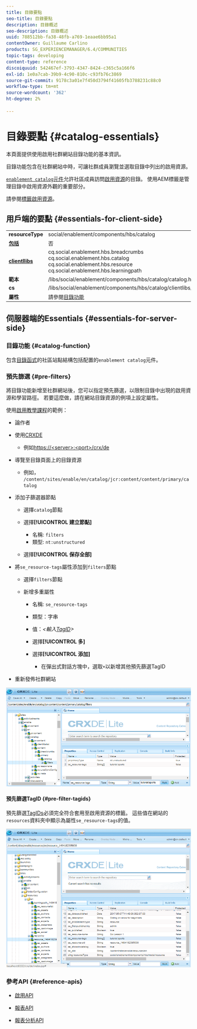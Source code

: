```yaml
---
title: 目錄要點
seo-title: 目錄要點
description: 目錄概述
seo-description: 目錄概述
uuid: 788512bb-fa38-48fb-a769-1eaae6bb95a1
contentOwner: Guillaume Carlino
products: SG_EXPERIENCEMANAGER/6.4/COMMUNITIES
topic-tags: developing
content-type: reference
discoiquuid: 542467ef-3793-4347-8424-c365c5a166f6
exl-id: 1e0a7cab-39b9-4c90-810c-c93fb76c3869
source-git-commit: 9178c3a01e7f450d3794f41605fb3788231c88c0
workflow-type: tm+mt
source-wordcount: '362'
ht-degree: 2%

---
```


# 目錄要點 {#catalog-essentials}

本頁面提供使用啟用社群網站目錄功能的基本資訊。

目錄功能包含在社群網站中時，可讓社群成員瀏覽並選取目錄中列出的啟用資源。

[ `enablement catalog`元件](catalog.md)允許社區成員訪問[啟用資源](resources.md)的目錄。 使用AEM標籤是管理目錄中啟用資源外觀的重要部分。

請參閱[標籤啟用資源](tag-resources.md)。

## 用戶端的要點 {#essentials-for-client-side}

<table> 
 <tbody> 
  <tr> 
   <td> <strong>resourceType</strong></td> 
   <td>social/enablement/components/hbs/catalog</td> 
  </tr> 
  <tr> 
   <td> <a href="scf.md#add-or-include-a-communities-component"><strong>包括</strong></a></td> 
   <td>否</td> 
  </tr> 
  <tr> 
   <td> <a href="clientlibs.md"><strong>clientllibs</strong></a></td> 
   <td>cq.social.enablement.hbs.breadcrumbs<br /> cq.social.enablement.hbs.catalog<br /> cq.social.enablement.hbs.resource<br /> cq.social.enablement.hbs.learningpath</td> 
  </tr> 
  <tr> 
   <td> <strong>範本</strong></td> 
   <td> /libs/social/enablement/components/hbs/catalog/catalog.hbs<br /> </td> 
  </tr> 
  <tr> 
   <td> <strong>cs</strong></td> 
   <td> /libs/social/enablement/components/hbs/catalog/clientlibs/catalog.css</td> 
  </tr> 
  <tr> 
   <td><strong> 屬性</strong></td> 
   <td>請參閱<a href="catalog.md">目錄功能</a></td> 
  </tr> 
 </tbody> 
</table>

## 伺服器端的Essentials {#essentials-for-server-side}

### 目錄功能 {#catalog-function}

包含[目錄函式](functions.md#catalog-function)的社區站點結構包括配置的`enablement catalog`元件。

### 預先篩選 {#pre-filters}

將目錄功能新增至社群網站後，您可以指定預先篩選，以限制目錄中出現的啟用資源和學習路徑。 若要這麼做，請在網站目錄資源的例項上設定屬性。

使用[啟用教學課程](getting-started-enablement.md)的範例：

* 論作者
* 使用[CRXDE](../../help/sites-developing/developing-with-crxde-lite.md)

   * 例如[https://&lt;server>:&lt;port>/crx/de](http://localhost:4502/crx/de)

* 導覽至目錄頁面上的目錄資源

   * 例如， `/content/sites/enable/en/catalog/jcr:content/content/primary/catalog`

* 添加子篩選器節點

   * 選擇`catalog`節點
   * 選擇&#x200B;**[!UICONTROL 建立節點]**

      * 名稱: `filters`
      * 類型: `nt:unstructured`
   * 選擇&#x200B;**[!UICONTROL 保存全部]**


* 將`se_resource-tags`屬性添加到`filters`節點

   * 選擇`filters`節點
   * 新增多重屬性

      * 名稱: `se_resource-tags`
      * 類型：字串
      * 值：*&lt;輸入[TagID](#pre-filter-tagids)>*
      * 選擇&#x200B;**[!UICONTROL 多]**
      * 選擇&#x200B;**[!UICONTROL 添加]**

         * 在彈出式對話方塊中，選取`+`以新增其他預先篩選TagID

* 重新發佈社群網站

![chlimage_1-109](assets/chlimage_1-189.png)

#### 預先篩選TagID {#pre-filter-tagids}

預先篩選[TagIDs](../../help/sites-developing/framework.md#tagid)必須完全符合套用至啟用資源的標籤。 這些值在網站的`resources`資料夾中顯示為屬性`se_resource-tags`的值。

![chlimage_1-190](assets/chlimage_1-190.png)

### 參考API {#reference-apis}

* [啟用API](https://helpx.adobe.com/experience-manager/6-4/sites/developing/using/reference-materials/javadoc/com/adobe/cq/social/enablement/reporting/model/api/package-summary.html)

* [報表API](https://helpx.adobe.com/experience-manager/6-4/sites/developing/using/reference-materials/javadoc/com/adobe/cq/social/reporting/dv/api/package-summary.html)

* [報表分析API](https://helpx.adobe.com/experience-manager/6-4/sites/developing/using/reference-materials/javadoc/com/adobe/cq/social/reporting/dv/model/api/package-summary.html)
